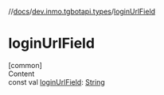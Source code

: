 //[docs](../../index.md)/[dev.inmo.tgbotapi.types](index.md)/[loginUrlField](login-url-field.md)



# loginUrlField  
[common]  
Content  
const val [loginUrlField](login-url-field.md): [String](https://kotlinlang.org/api/latest/jvm/stdlib/kotlin/-string/index.html)  



